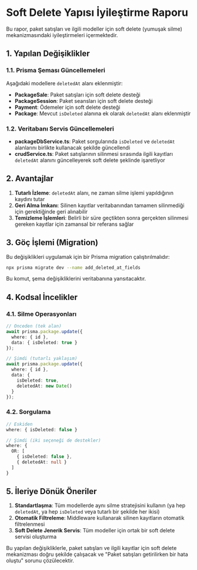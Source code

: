 # Soft Delete Yapısı İyileştirme Raporu

Bu rapor, paket satışları ve ilgili modeller için soft delete (yumuşak silme) mekanizmasındaki iyileştirmeleri içermektedir.

## 1. Yapılan Değişiklikler

### 1.1. Prisma Şeması Güncellemeleri

Aşağıdaki modellere `deletedAt` alanı eklenmiştir:

- **PackageSale**: Paket satışları için soft delete desteği
- **PackageSession**: Paket seansları için soft delete desteği
- **Payment**: Ödemeler için soft delete desteği
- **Package**: Mevcut `isDeleted` alanına ek olarak `deletedAt` alanı eklenmiştir

### 1.2. Veritabanı Servis Güncellemeleri

- **packageDbService.ts**: Paket sorgularında `isDeleted` ve `deletedAt` alanlarını birlikte kullanacak şekilde güncellendi
- **crudService.ts**: Paket satışlarının silinmesi sırasında ilgili kayıtları `deletedAt` alanını güncelleyerek soft delete şeklinde işaretliyor

## 2. Avantajlar

1. **Tutarlı İzleme**: `deletedAt` alanı, ne zaman silme işlemi yapıldığının kaydını tutar
2. **Geri Alma İmkanı**: Silinen kayıtlar veritabanından tamamen silinmediği için gerektiğinde geri alınabilir
3. **Temizleme İşlemleri**: Belirli bir süre geçtikten sonra gerçekten silinmesi gereken kayıtlar için zamansal bir referans sağlar

## 3. Göç İşlemi (Migration)

Bu değişiklikleri uygulamak için bir Prisma migration çalıştırılmalıdır:

```bash
npx prisma migrate dev --name add_deleted_at_fields
```

Bu komut, şema değişikliklerini veritabanına yansıtacaktır.

## 4. Kodsal İncelikler

### 4.1. Silme Operasyonları

```typescript
// Önceden (tek alan)
await prisma.package.update({
  where: { id },
  data: { isDeleted: true }
});

// Şimdi (tutarlı yaklaşım)
await prisma.package.update({
  where: { id },
  data: { 
    isDeleted: true,
    deletedAt: new Date()
  }
});
```

### 4.2. Sorgulama

```typescript
// Eskiden
where: { isDeleted: false }

// Şimdi (iki seçeneği de destekler)
where: {
  OR: [
    { isDeleted: false },
    { deletedAt: null }
  ]
}
```

## 5. İleriye Dönük Öneriler

1. **Standartlaşma**: Tüm modellerde aynı silme stratejisini kullanın (ya hep `deletedAt`, ya hep `isDeleted` veya tutarlı bir şekilde her ikisi)
2. **Otomatik Filtreleme**: Middleware kullanarak silinen kayıtların otomatik filtrelenmesi
3. **Soft Delete Jenerik Servis**: Tüm modeller için ortak bir soft delete servisi oluşturma

Bu yapılan değişikliklerle, paket satışları ve ilgili kayıtlar için soft delete mekanizması doğru şekilde çalışacak ve "Paket satışları getirilirken bir hata oluştu" sorunu çözülecektir.